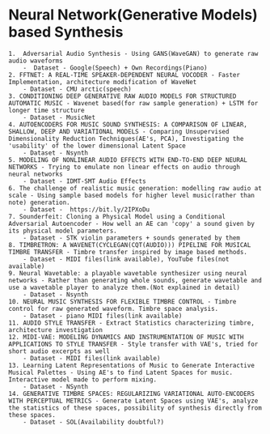# Neural Network(Generative Models) based Synthesis

	1.  Adversarial Audio Synthesis - Using GANS(WaveGAN) to generate raw audio waveforms  
		-  Dataset - Google(Speech) + Own Recordings(Piano)
	2. FFTNET: A REAL-TIME SPEAKER-DEPENDENT NEURAL VOCODER - Faster Implementation, architecture modification of WaveNet
		- Dataset - CMU arctic(speech)
	3. CONDITIONING DEEP GENERATIVE RAW AUDIO MODELS FOR STRUCTURED AUTOMATIC MUSIC - Wavenet based(for raw sample generation) + LSTM for longer time structure
		- Dataset - MusicNet
	4. AUTOENCODERS FOR MUSIC SOUND SYNTHESIS: A COMPARISON OF LINEAR, SHALLOW, DEEP AND VARIATIONAL MODELS - Comparing Unsupervised Dimensionality Reduction Techniques(AE's, PCA), Investigating the 'usability' of the lower dimensional Latent Space
		- Dataset - Nsynth
	5. MODELING OF NONLINEAR AUDIO EFFECTS WITH END-TO-END DEEP NEURAL NETWORKS - Trying to emulate non linear effects on audio through neural networks
		- Dataset - IDMT-SMT Audio Effects
	6. The challenge of realistic music generation: modelling raw audio at scale - Using sample based models for higher level music(rather than note) generation.
		- Dataset -  https://bit.ly/2IPXoDu
	7. Sounderfeit: Cloning a Physical Model using a Conditional Adversarial Autoencoder - How well an AE can 'copy' a sound given by its physical model parameters.
		- Dataset - STK violin parameters + sounds generated by them
	8. TIMBRETRON: A WAVENET(CYCLEGAN(CQT(AUDIO))) PIPELINE FOR MUSICAL TIMBRE TRANSFER - Timbre transfer inspired by image based methods.
		- Dataset - MIDI files(link available), YouTube files(not available)
	9. Neural Wavetable: a playable wavetable synthesizer using neural networks - Rather than generating whole sounds, generate wavetable and use a wavetable player to analyze them.(Not explained in detail)
		- Dataset - Nsynth
	10. NEURAL MUSIC SYNTHESIS FOR FLEXIBLE TIMBRE CONTROL - Timbre control for raw generated waveform. Timbre space analysis.
		- Dataset - piano MIDI files(link available)
	11. AUDIO STYLE TRANSFER - Extract Statistics characterizing timbre, architecture investigation
	12. MIDI-VAE: MODELING DYNAMICS AND INSTRUMENTATION OF MUSIC WITH APPLICATIONS TO STYLE TRANSFER - Style transfer with VAE's, tried for short audio excerpts as well
		- Dataset - MIDI files(link available)
	13. Learning Latent Representations of Music to Generate Interactive Musical Palettes - Using AE's to find Latent Spaces for music. Interactive model made to perform mixing.
		- Dataset - NSynth
	14. GENERATIVE TIMBRE SPACES: REGULARIZING VARIATIONAL AUTO-ENCODERS WITH PERCEPTUAL METRICS - Generate Latent Spaces using VAE's, analyze the statistics of these spaces, possibility of synthesis directly from these spaces.
		- Dataset - SOL(Availability doubtful?)